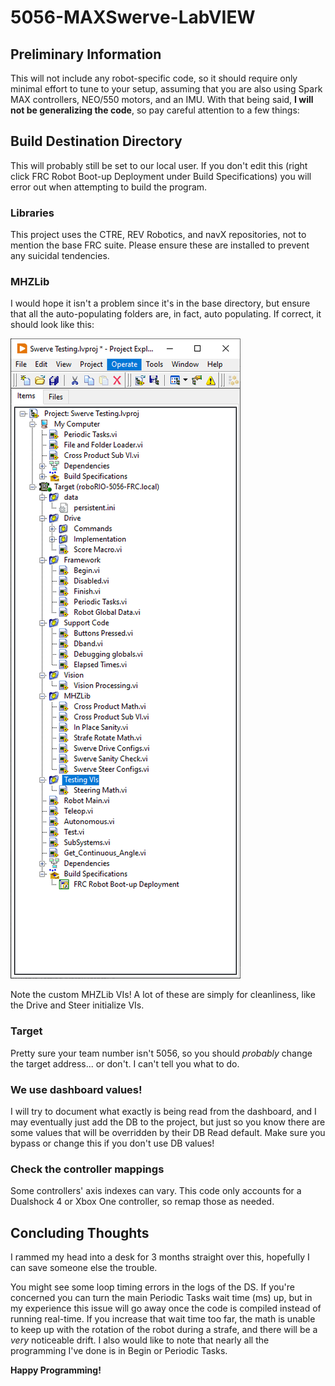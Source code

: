 # 5056-MAXSwerve-LabVIEW
## Preliminary Information
This will not include any robot-specific code, so it should require only minimal effort to tune to your setup, assuming that you are also using Spark MAX controllers, NEO/550 motors, and an IMU.
With that being said, **I will not be generalizing the code**, so pay careful attention to a few things:

## Build Destination Directory
This will probably still be set to our local user. If you don't edit this (right click FRC Robot Boot-up Deployment under Build Specifications) you will error out when attempting to build the program.

### Libraries
This project uses the CTRE, REV Robotics, and navX repositories, not to mention the base FRC suite. Please ensure these are installed to prevent any suicidal tendencies.

### MHZLib
I would hope it isn't a problem since it's in the base directory, but ensure that all the auto-populating folders are, in fact, auto populating. If correct, it should look like this:

![This is an example of what your lvproj file should look like:](/image.png)

Note the custom MHZLib VIs! A lot of these are simply for cleanliness, like the Drive and Steer initialize VIs.

### Target
Pretty sure your team number isn't 5056, so you should *probably* change the target address... or don't. I can't tell you what to do.

### We use dashboard values!
I will try to document what exactly is being read from the dashboard, and I may eventually just add the DB to the project, but just so you know there are some values that will be overridden by their DB Read default. Make sure you bypass or change this if you don't use DB values!

### Check the controller mappings
Some controllers' axis indexes can vary. This code only accounts for a Dualshock 4 or Xbox One controller, so remap those as needed.

## Concluding Thoughts
I rammed my head into a desk for 3 months straight over this, hopefully I can save someone else the trouble.

You might see some loop timing errors in the logs of the DS. If you're concerned you can turn the main Periodic Tasks wait time (ms) up, but in my experience this issue will go away once the code is compiled instead of running real-time. If you increase that wait time too far, the math is unable to keep up with the rotation of the robot during a strafe, and there will be a *very* noticeable drift. I also would like to note that nearly all the programming I've done is in Begin or Periodic Tasks.

**Happy Programming!**
